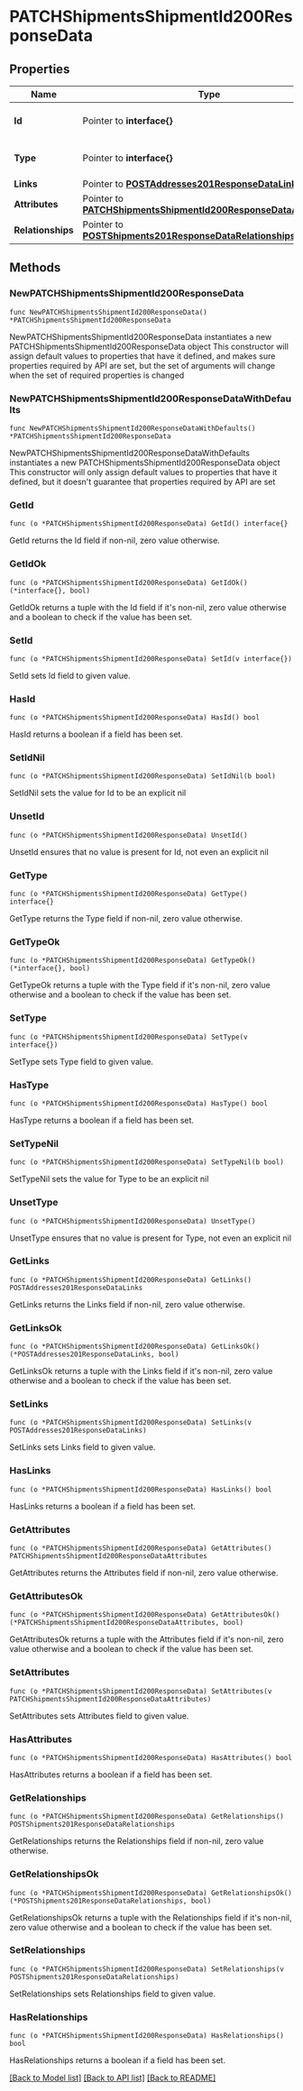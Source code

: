 # PATCHShipmentsShipmentId200ResponseData

## Properties

Name | Type | Description | Notes
------------ | ------------- | ------------- | -------------
**Id** | Pointer to **interface{}** | The resource&#39;s id | [optional] 
**Type** | Pointer to **interface{}** | The resource&#39;s type | [optional] 
**Links** | Pointer to [**POSTAddresses201ResponseDataLinks**](POSTAddresses201ResponseDataLinks.md) |  | [optional] 
**Attributes** | Pointer to [**PATCHShipmentsShipmentId200ResponseDataAttributes**](PATCHShipmentsShipmentId200ResponseDataAttributes.md) |  | [optional] 
**Relationships** | Pointer to [**POSTShipments201ResponseDataRelationships**](POSTShipments201ResponseDataRelationships.md) |  | [optional] 

## Methods

### NewPATCHShipmentsShipmentId200ResponseData

`func NewPATCHShipmentsShipmentId200ResponseData() *PATCHShipmentsShipmentId200ResponseData`

NewPATCHShipmentsShipmentId200ResponseData instantiates a new PATCHShipmentsShipmentId200ResponseData object
This constructor will assign default values to properties that have it defined,
and makes sure properties required by API are set, but the set of arguments
will change when the set of required properties is changed

### NewPATCHShipmentsShipmentId200ResponseDataWithDefaults

`func NewPATCHShipmentsShipmentId200ResponseDataWithDefaults() *PATCHShipmentsShipmentId200ResponseData`

NewPATCHShipmentsShipmentId200ResponseDataWithDefaults instantiates a new PATCHShipmentsShipmentId200ResponseData object
This constructor will only assign default values to properties that have it defined,
but it doesn't guarantee that properties required by API are set

### GetId

`func (o *PATCHShipmentsShipmentId200ResponseData) GetId() interface{}`

GetId returns the Id field if non-nil, zero value otherwise.

### GetIdOk

`func (o *PATCHShipmentsShipmentId200ResponseData) GetIdOk() (*interface{}, bool)`

GetIdOk returns a tuple with the Id field if it's non-nil, zero value otherwise
and a boolean to check if the value has been set.

### SetId

`func (o *PATCHShipmentsShipmentId200ResponseData) SetId(v interface{})`

SetId sets Id field to given value.

### HasId

`func (o *PATCHShipmentsShipmentId200ResponseData) HasId() bool`

HasId returns a boolean if a field has been set.

### SetIdNil

`func (o *PATCHShipmentsShipmentId200ResponseData) SetIdNil(b bool)`

 SetIdNil sets the value for Id to be an explicit nil

### UnsetId
`func (o *PATCHShipmentsShipmentId200ResponseData) UnsetId()`

UnsetId ensures that no value is present for Id, not even an explicit nil
### GetType

`func (o *PATCHShipmentsShipmentId200ResponseData) GetType() interface{}`

GetType returns the Type field if non-nil, zero value otherwise.

### GetTypeOk

`func (o *PATCHShipmentsShipmentId200ResponseData) GetTypeOk() (*interface{}, bool)`

GetTypeOk returns a tuple with the Type field if it's non-nil, zero value otherwise
and a boolean to check if the value has been set.

### SetType

`func (o *PATCHShipmentsShipmentId200ResponseData) SetType(v interface{})`

SetType sets Type field to given value.

### HasType

`func (o *PATCHShipmentsShipmentId200ResponseData) HasType() bool`

HasType returns a boolean if a field has been set.

### SetTypeNil

`func (o *PATCHShipmentsShipmentId200ResponseData) SetTypeNil(b bool)`

 SetTypeNil sets the value for Type to be an explicit nil

### UnsetType
`func (o *PATCHShipmentsShipmentId200ResponseData) UnsetType()`

UnsetType ensures that no value is present for Type, not even an explicit nil
### GetLinks

`func (o *PATCHShipmentsShipmentId200ResponseData) GetLinks() POSTAddresses201ResponseDataLinks`

GetLinks returns the Links field if non-nil, zero value otherwise.

### GetLinksOk

`func (o *PATCHShipmentsShipmentId200ResponseData) GetLinksOk() (*POSTAddresses201ResponseDataLinks, bool)`

GetLinksOk returns a tuple with the Links field if it's non-nil, zero value otherwise
and a boolean to check if the value has been set.

### SetLinks

`func (o *PATCHShipmentsShipmentId200ResponseData) SetLinks(v POSTAddresses201ResponseDataLinks)`

SetLinks sets Links field to given value.

### HasLinks

`func (o *PATCHShipmentsShipmentId200ResponseData) HasLinks() bool`

HasLinks returns a boolean if a field has been set.

### GetAttributes

`func (o *PATCHShipmentsShipmentId200ResponseData) GetAttributes() PATCHShipmentsShipmentId200ResponseDataAttributes`

GetAttributes returns the Attributes field if non-nil, zero value otherwise.

### GetAttributesOk

`func (o *PATCHShipmentsShipmentId200ResponseData) GetAttributesOk() (*PATCHShipmentsShipmentId200ResponseDataAttributes, bool)`

GetAttributesOk returns a tuple with the Attributes field if it's non-nil, zero value otherwise
and a boolean to check if the value has been set.

### SetAttributes

`func (o *PATCHShipmentsShipmentId200ResponseData) SetAttributes(v PATCHShipmentsShipmentId200ResponseDataAttributes)`

SetAttributes sets Attributes field to given value.

### HasAttributes

`func (o *PATCHShipmentsShipmentId200ResponseData) HasAttributes() bool`

HasAttributes returns a boolean if a field has been set.

### GetRelationships

`func (o *PATCHShipmentsShipmentId200ResponseData) GetRelationships() POSTShipments201ResponseDataRelationships`

GetRelationships returns the Relationships field if non-nil, zero value otherwise.

### GetRelationshipsOk

`func (o *PATCHShipmentsShipmentId200ResponseData) GetRelationshipsOk() (*POSTShipments201ResponseDataRelationships, bool)`

GetRelationshipsOk returns a tuple with the Relationships field if it's non-nil, zero value otherwise
and a boolean to check if the value has been set.

### SetRelationships

`func (o *PATCHShipmentsShipmentId200ResponseData) SetRelationships(v POSTShipments201ResponseDataRelationships)`

SetRelationships sets Relationships field to given value.

### HasRelationships

`func (o *PATCHShipmentsShipmentId200ResponseData) HasRelationships() bool`

HasRelationships returns a boolean if a field has been set.


[[Back to Model list]](../README.md#documentation-for-models) [[Back to API list]](../README.md#documentation-for-api-endpoints) [[Back to README]](../README.md)


